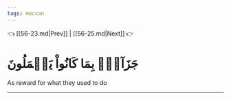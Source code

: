 ```yaml
---
tags: meccan
---
```


👈 [[56-23.md|Prev]] | [[56-25.md|Next]] 👉

# جَزَآءَۢ بِمَا كَانُواْ يَعۡمَلُونَ

As reward for what they used to do

---

